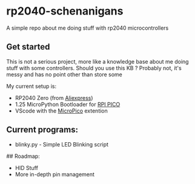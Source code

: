 # rp2040-schenanigans
A simple repo about me doing stuff with rp2040 microcontrollers

## Get started
This is not a serious project, more like a knowledge base about me doing stuff with some controllers. Should you use this KB ? Probably not, it's messy and has no point other than store some 

My current setup is:

- RP2040 Zero (from [Aliexpress](https://aliexpress.com/item/1005007650325892.html))
- 1.25 MicroPython Bootloader for [RPI PICO](https://micropython.org/download/RPI_PICO/)
- VScode with the [MicroPico](https://marketplace.visualstudio.com/items?itemName=paulober.pico-w-go) extention 

## Current programs:

- blinky.py - Simple LED Blinking script


## Roadmap:

- HID Stuff
- More in-depth pin management